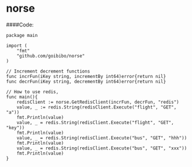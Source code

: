 # norse

####Code:

	package main

	import (
		"fmt"
		"github.com/goibibo/norse"
	)

	// Increment decrement functions
	func incrFun(iKey string, incrementBy int64)error{return nil}
	func decrFun(iKey string, decrementBy int64)error{return nil}

	// How to use redis,
	func main(){
		redisClient := norse.GetRedisClient(incrFun, decrFun, "redis")
		value, _ := redis.String(redisClient.Execute("flight", "GET", "a"))
		fmt.Println(value)
		value, _ = redis.String(redisClient.Execute("flight", "GET", "key"))
		fmt.Println(value)
		value, _ = redis.String(redisClient.Execute("bus", "GET", "hhh"))
		fmt.Println(value)
		value, _ = redis.String(redisClient.Execute("bus", "GET", "xxx"))
		fmt.Println(value)
	}
